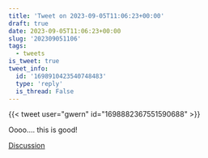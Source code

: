 ```yaml
---
title: 'Tweet on 2023-09-05T11:06:23+00:00'
draft: true
date: 2023-09-05T11:06:23+00:00
slug: '202309051106'
tags:
  - tweets
is_tweet: true
tweet_info:
  id: '1698910423540748483'
  type: 'reply'
  is_thread: False
---
```




{{< tweet user="gwern" id="1698882367551590688" >}}

Oooo…. this is good!

[Discussion](https://x.com/sytelus/status/1698910423540748483)
